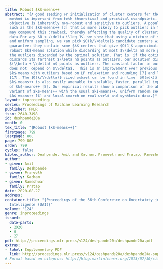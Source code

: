 ```yaml
---
title: Robust $k$-means++
abstract: "{A good seeding or initialization of cluster centers for the $k$-means
  method is important from both theoretical and practical standpoints. The $k$-means
  objective is inherently non-robust and sensitive to outliers. A popular seeding
  such as the $k$-means++ [3] that is more likely to pick outliers in the worst case
  may compound this drawback, thereby affecting the quality of clustering on noisy
  data.For any $0 < \\delta \\leq 1$, we show that using a mixture of $D^{2}$ [3]
  and uniform sampling, we can pick $O(k/\\delta)$ candidate centers with the following
  guarantee: they contain some $k$ centers that give $O(1)$-approximation to the optimal
  robust $k$-means solution while discarding at most $\\delta n$ more points than
  the outliers discarded by the optimal solution. That is, if the optimal solution
  discards its farthest $\\beta n$ points as outliers, our solution discards  its
  $(\\beta + \\delta) n$ points as outliers. The constant factor in our $O(1)$-approximation
  does not  depend on $\\delta$.  This is an improvement over previous results for
  $k$-means with outliers based on LP relaxation and rounding [7] and local search
  [17]. The $O(k/\\delta)$ sized subset can be found in time  $O(ndk)$. Our \\emph{robust}
  $k$-means++ is also easily amenable to scalable, faster, parallel implementations
  of $k$-means++ [5]. Our empirical results show a comparison of the above \\emph{robust}
  variant of $k$-means++ with the usual $k$-means++, uniform random seeding, threshold
  $k$-means++ [6] and local search on real world and synthetic data.}"
layout: inproceedings
series: Proceedings of Machine Learning Research
publisher: PMLR
issn: 2640-3498
id: deshpande20a
month: 0
tex_title: "{Robust $k$-means++}"
firstpage: 799
lastpage: 808
page: 799-808
order: 799
cycles: false
bibtex_author: Deshpande, Amit and Kacham, Praneeth and Pratap, Rameshwar
author:
- given: Amit
  family: Deshpande
- given: Praneeth
  family: Kacham
- given: Rameshwar
  family: Pratap
date: 2020-08-27
address: 
container-title: "{Proceedings of the 36th Conference on Uncertainty in Artificial
  Intelligence (UAI)}"
volume: '124'
genre: inproceedings
issued:
  date-parts:
  - 2020
  - 8
  - 27
pdf: http://proceedings.mlr.press/v124/deshpande20a/deshpande20a.pdf
extras:
- label: Supplementary PDF
  link: http://proceedings.mlr.press/v124/deshpande20a/deshpande20a-supp.pdf
# Format based on citeproc: http://blog.martinfenner.org/2013/07/30/citeproc-yaml-for-bibliographies/
---
```

